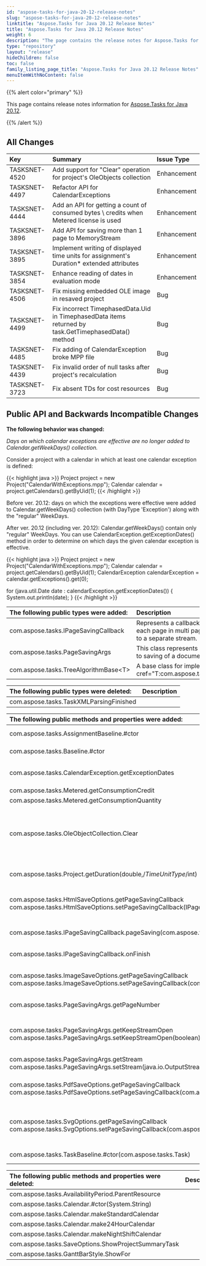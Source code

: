 ```yaml
---
id: "aspose-tasks-for-java-20-12-release-notes"
slug: "aspose-tasks-for-java-20-12-release-notes"
linktitle: "Aspose.Tasks for Java 20.12 Release Notes"
title: "Aspose.Tasks for Java 20.12 Release Notes"
weight: 6
description: "The page contains the release notes for Aspose.Tasks for Java 20.12."
type: "repository"
layout: "release"
hideChildren: false
toc: false
family_listing_page_title: "Aspose.Tasks for Java 20.12 Release Notes"
menuItemWithNoContent: false
---
```


{{% alert color="primary" %}}

This page contains release notes information for [Aspose.Tasks for Java 20.12](https://releases.aspose.com/tasks/java/new-releases/aspose.tasks-for-java-20.12/).

{{% /alert %}}

## **All Changes**
|**Key**|**Summary**|**Issue Type**|
| :- | :- | :- |
| TASKSNET-4520 | Add support for "Clear" operation for project's OleObjects collection | Enhancement |
| TASKSNET-4497 | Refactor API for CalendarExceptions | Enhancement |
| TASKSNET-4444 | Add an API for getting a count of consumed bytes \ credits when Metered license is used | Enhancement |
| TASKSNET-3896 | Add API for saving more than 1 page to MemoryStream | Enhancement |
| TASKSNET-3895 | Implement writing of displayed time units for assignment's Duration* extended attributes | Enhancement |
| TASKSNET-3854 | Enhance reading of dates in evaluation mode | Enhancement |
| TASKSNET-4506 | Fix missing embedded OLE image in resaved project | Bug |
| TASKSNET-4499 | Fix incorrect TimephasedData.Uid in TimephasedData items returned by task.GetTimephasedData() method | Bug |
| TASKSNET-4485 | Fix adding of CalendarException broke MPP file | Bug |
| TASKSNET-4439 | Fix invalid order of null tasks after project's recalculation | Bug |
| TASKSNET-3723 | Fix absent TDs for cost resources | Bug |

## **Public API and Backwards Incompatible Changes**

**The following behavior was changed:**

*Days on which calendar exceptions are effective are no longer added to Calendar.getWeekDays() collection.*

Consider a project with a calendar in which at least one calendar exception is defined:

{{< highlight java >}}
Project project = new Project("CalendarWithExceptions.mpp");
Calendar calendar = project.getCalendars().getByUid(1);
{{< /highlight >}}

Before ver. 20.12: days on which the exceptions were effective were added to Calendar.getWeekDays() collection (with DayType 'Exception') along with the "regular" WeekDays.

After ver. 20.12 (including ver. 20.12): Calendar.getWeekDays() contain only "regular" WeekDays.
You can use CalendarException.getExceptionDates() method in order to determine on which days the given calendar exception is effective.

{{< highlight java >}}
Project project = new Project("CalendarWithExceptions.mpp");
Calendar calendar = project.getCalendars().getByUid(1);
CalendarException calendarException = calendar.getExceptions().get(0);

for (java.util.Date date : calendarException.getExceptionDates()) {
    System.out.println(date);
}
{{< /highlight >}}

|**The following public types were added:**|**Description**|
| :- | :- |
| com.aspose.tasks.IPageSavingCallback | Represents a callback that is called when each page in multi page document is saved to a separate stream. |
| com.aspose.tasks.PageSavingArgs | This class represents set of data that related to saving of a document's page to a stream. |
| com.aspose.tasks.TreeAlgorithmBase\<T\> | A base class for implementations of <see cref="T:com.aspose.tasks.ITreeAlgorithm\<T\> |

|**The following public types were deleted:**|**Description**|
| :- | :- |
| com.aspose.tasks.TaskXMLParsingFinished |  |

|**The following public methods and properties were added:**|**Description**|
| :- | :- |
| com.aspose.tasks.AssignmentBaseline.#ctor | Initializes a new instance of the <see cref="AssignmentBaseline"/> class. |
| com.aspose.tasks.Baseline.#ctor | Initializes a new instance of the <see cref="Baseline"/> class. |
| com.aspose.tasks.CalendarException.getExceptionDates | Returns dates on which the calendar exception is applicable. |
| com.aspose.tasks.Metered.getConsumptionCredit | Gets consumption credit. |
| com.aspose.tasks.Metered.getConsumptionQuantity | Gets consumption file size. |
| com.aspose.tasks.OleObjectCollection.Clear | Clears the collection. In order to persist these changes project.save should be called with 'new MPPSaveOptions() {{ this.setWriteViewData(true); }}' argument. |
| com.aspose.tasks.Project.getDuration(double,/*TimeUnitType*/int) | Gets duration with the specified value and specified <see cref="T:com.aspose.tasks.TimeUnitType" /> value. |
| com.aspose.tasks.HtmlSaveOptions.getPageSavingCallback com.aspose.tasks.HtmlSaveOptions.setPageSavingCallback(IPageSavingCallback) | Gets or sets a user-defined callback which is used to get an output stream for each rendered page. |
| com.aspose.tasks.IPageSavingCallback.pageSaving(com.aspose.tasks.PageSavingArgs) | The method to be called when a page is saved to a stream. |
| com.aspose.tasks.IPageSavingCallback.onFinish | Method which will be called when all pages are written. |
| com.aspose.tasks.ImageSaveOptions.getPageSavingCallback com.aspose.tasks.ImageSaveOptions.setPageSavingCallback(com.aspose.tasks.IPageSavingCallback) | Gets or sets a user-defined callback which is used to get an output stream for each rendered page. |
| com.aspose.tasks.PageSavingArgs.getPageNumber | Gets a number of page to be written. |
| com.aspose.tasks.PageSavingArgs.getKeepStreamOpen com.aspose.tasks.PageSavingArgs.setKeepStreamOpen(boolean) | Gets or sets a value indicating whether rendering routine should keep <see cref="P:com.aspose.tasks.PageSavingArgs.Stream" /> opened after a page is written. |
| com.aspose.tasks.PageSavingArgs.getStream com.aspose.tasks.PageSavingArgs.setStream(java.io.OutputStream) | Gets or sets a stream for writing a page. |
| com.aspose.tasks.PdfSaveOptions.getPageSavingCallback com.aspose.tasks.PdfSaveOptions.setPageSavingCallback(com.aspose.tasks.IPageSavingCallback) | Gets or sets a user-defined callback which is used to get an output stream for each rendered page. |
| com.aspose.tasks.SvgOptions.getPageSavingCallback com.aspose.tasks.SvgOptions.setPageSavingCallback(com.aspose.tasks.IPageSavingCallback) | Gets or sets a user-defined implementation callback which is used to get an output stream for each rendered page. |
| com.aspose.tasks.TaskBaseline.#ctor(com.aspose.tasks.Task) | Initializes a new instance of the <see cref="T:com.aspose.tasks.TaskBaseline" /> class. |

|**The following public methods and properties were deleted:**|**Description**|
| :- | :- |
| com.aspose.tasks.AvailabilityPeriod.ParentResource |  |
| com.aspose.tasks.Calendar.#ctor(System.String) |  |
| com.aspose.tasks.Calendar.makeStandardCalendar |  |
| com.aspose.tasks.Calendar.make24HourCalendar |  |
| com.aspose.tasks.Calendar.makeNightShiftCalendar |  |
| com.aspose.tasks.SaveOptions.ShowProjectSummaryTask |  |
| com.aspose.tasks.GanttBarStyle.ShowFor |  |